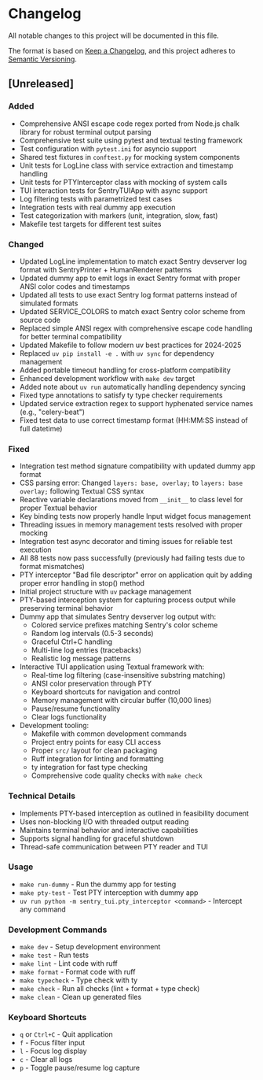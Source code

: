 # Changelog

All notable changes to this project will be documented in this file.

The format is based on [Keep a Changelog](https://keepachangelog.com/en/1.0.0/),
and this project adheres to [Semantic Versioning](https://semver.org/spec/v2.0.0.html).

## [Unreleased]

### Added
- Comprehensive ANSI escape code regex ported from Node.js chalk library for robust terminal output parsing
- Comprehensive test suite using pytest and textual testing framework
- Test configuration with `pytest.ini` for asyncio support
- Shared test fixtures in `conftest.py` for mocking system components
- Unit tests for LogLine class with service extraction and timestamp handling
- Unit tests for PTYInterceptor class with mocking of system calls
- TUI interaction tests for SentryTUIApp with async support
- Log filtering tests with parametrized test cases
- Integration tests with real dummy app execution
- Test categorization with markers (unit, integration, slow, fast)
- Makefile test targets for different test suites

### Changed
- Updated LogLine implementation to match exact Sentry devserver log format with SentryPrinter + HumanRenderer patterns
- Updated dummy app to emit logs in exact Sentry format with proper ANSI color codes and timestamps
- Updated all tests to use exact Sentry log format patterns instead of simulated formats
- Updated SERVICE_COLORS to match exact Sentry color scheme from source code
- Replaced simple ANSI regex with comprehensive escape code handling for better terminal compatibility
- Updated Makefile to follow modern uv best practices for 2024-2025
- Replaced `uv pip install -e .` with `uv sync` for dependency management
- Added portable timeout handling for cross-platform compatibility
- Enhanced development workflow with `make dev` target
- Added note about `uv run` automatically handling dependency syncing
- Fixed type annotations to satisfy ty type checker requirements
- Updated service extraction regex to support hyphenated service names (e.g., "celery-beat")
- Fixed test data to use correct timestamp format (HH:MM:SS instead of full datetime)

### Fixed
- Integration test method signature compatibility with updated dummy app format
- CSS parsing error: Changed `layers: base, overlay;` to `layers: base overlay;` following Textual CSS syntax
- Reactive variable declarations moved from `__init__` to class level for proper Textual behavior
- Key binding tests now properly handle Input widget focus management
- Threading issues in memory management tests resolved with proper mocking
- Integration test async decorator and timing issues for reliable test execution
- All 88 tests now pass successfully (previously had failing tests due to format mismatches)
- PTY interceptor "Bad file descriptor" error on application quit by adding proper error handling in stop() method
- Initial project structure with `uv` package management
- PTY-based interception system for capturing process output while preserving terminal behavior
- Dummy app that simulates Sentry devserver log output with:
  - Colored service prefixes matching Sentry's color scheme
  - Random log intervals (0.5-3 seconds)
  - Graceful Ctrl+C handling
  - Multi-line log entries (tracebacks)
  - Realistic log message patterns
- Interactive TUI application using Textual framework with:
  - Real-time log filtering (case-insensitive substring matching)
  - ANSI color preservation through PTY
  - Keyboard shortcuts for navigation and control
  - Memory management with circular buffer (10,000 lines)
  - Pause/resume functionality
  - Clear logs functionality
- Development tooling:
  - Makefile with common development commands
  - Project entry points for easy CLI access
  - Proper `src/` layout for clean packaging
  - Ruff integration for linting and formatting
  - ty integration for fast type checking
  - Comprehensive code quality checks with `make check`

### Technical Details
- Implements PTY-based interception as outlined in feasibility document
- Uses non-blocking I/O with threaded output reading
- Maintains terminal behavior and interactive capabilities
- Supports signal handling for graceful shutdown
- Thread-safe communication between PTY reader and TUI

### Usage
- `make run-dummy` - Run the dummy app for testing
- `make pty-test` - Test PTY interception with dummy app
- `uv run python -m sentry_tui.pty_interceptor <command>` - Intercept any command

### Development Commands
- `make dev` - Setup development environment
- `make test` - Run tests
- `make lint` - Lint code with ruff
- `make format` - Format code with ruff
- `make typecheck` - Type check with ty
- `make check` - Run all checks (lint + format + type check)
- `make clean` - Clean up generated files

### Keyboard Shortcuts
- `q` or `Ctrl+C` - Quit application
- `f` - Focus filter input
- `l` - Focus log display
- `c` - Clear all logs
- `p` - Toggle pause/resume log capture
